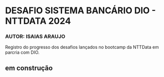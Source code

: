 # DESAFIO SISTEMA BANCÁRIO DIO - NTTDATA 2024

### AUTOR: ISAIAS ARAUJO

Registro do progresso dos desafios lançados no bootcamp da NTTData em parcria com DIO. 


## em construção

